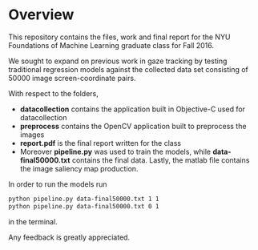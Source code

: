 Overview
========

This repository contains the files, work and final report for the NYU Foundations of Machine Learning graduate class for Fall 2016. 

We sought to expand on previous work in gaze tracking by testing traditional regression models against the collected data set consisting of 50000 image screen-coordinate pairs. 

With respect to the folders, 

* **datacollection** contains the application built in Objective-C used for datacollection
* **preprocess** contains the OpenCV application built to preprocess the images
* **report.pdf** is the final report written for the class
* Moreover **pipeline.py** was used to train the models, while **data-final50000.txt** contains the final data. Lastly, the matlab file contains the image saliency map production.

In order to run the models run
```bash
python pipeline.py data-final50000.txt 1 1
python pipeline.py data-final50000.txt 0 1
```
in the terminal. 

Any feedback is greatly appreciated.
